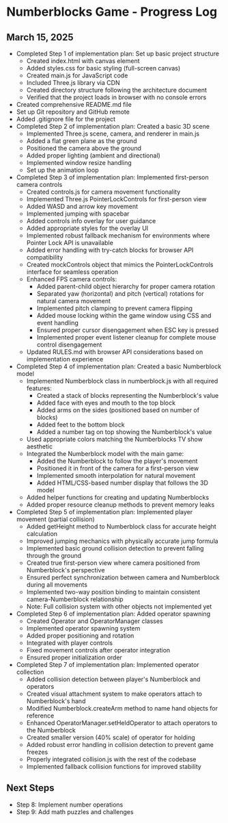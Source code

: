 # Numberblocks Game - Progress Log

## March 15, 2025
- Completed Step 1 of implementation plan: Set up basic project structure
  - Created index.html with canvas element
  - Added styles.css for basic styling (full-screen canvas)
  - Created main.js for JavaScript code
  - Included Three.js library via CDN
  - Created directory structure following the architecture document
  - Verified that the project loads in browser with no console errors
- Created comprehensive README.md file
- Set up Git repository and GitHub remote
- Added .gitignore file for the project
- Completed Step 2 of implementation plan: Created a basic 3D scene
  - Implemented Three.js scene, camera, and renderer in main.js
  - Added a flat green plane as the ground
  - Positioned the camera above the ground
  - Added proper lighting (ambient and directional)
  - Implemented window resize handling
  - Set up the animation loop
- Completed Step 3 of implementation plan: Implemented first-person camera controls
  - Created controls.js for camera movement functionality
  - Implemented Three.js PointerLockControls for first-person view
  - Added WASD and arrow key movement
  - Implemented jumping with spacebar
  - Added controls info overlay for user guidance
  - Added appropriate styles for the overlay UI
  - Implemented robust fallback mechanism for environments where Pointer Lock API is unavailable
  - Added error handling with try-catch blocks for browser API compatibility
  - Created mockControls object that mimics the PointerLockControls interface for seamless operation
  - Enhanced FPS camera controls:
    - Added parent-child object hierarchy for proper camera rotation
    - Separated yaw (horizontal) and pitch (vertical) rotations for natural camera movement
    - Implemented pitch clamping to prevent camera flipping
    - Added mouse locking within the game window using CSS and event handling
    - Ensured proper cursor disengagement when ESC key is pressed
    - Implemented proper event listener cleanup for complete mouse control disengagement
  - Updated RULES.md with browser API considerations based on implementation experience
- Completed Step 4 of implementation plan: Created a basic Numberblock model
  - Implemented Numberblock class in numberblock.js with all required features:
    - Created a stack of blocks representing the Numberblock's value
    - Added face with eyes and mouth to the top block
    - Added arms on the sides (positioned based on number of blocks)
    - Added feet to the bottom block
    - Added a number tag on top showing the Numberblock's value
  - Used appropriate colors matching the Numberblocks TV show aesthetic
  - Integrated the Numberblock model with the main game:
    - Added the Numberblock to follow the player's movement
    - Positioned it in front of the camera for a first-person view
    - Implemented smooth interpolation for natural movement
    - Added HTML/CSS-based number display that follows the 3D model
  - Added helper functions for creating and updating Numberblocks
  - Added proper resource cleanup methods to prevent memory leaks
- Completed Step 5 of implementation plan: Implemented player movement (partial collision)
  - Added getHeight method to Numberblock class for accurate height calculation
  - Improved jumping mechanics with physically accurate jump formula
  - Implemented basic ground collision detection to prevent falling through the ground
  - Created true first-person view where camera positioned from Numberblock's perspective
  - Ensured perfect synchronization between camera and Numberblock during all movements
  - Implemented two-way position binding to maintain consistent camera-Numberblock relationship
  - Note: Full collision system with other objects not implemented yet
- Completed Step 6 of implementation plan: Added operator spawning
  - Created Operator and OperatorManager classes
  - Implemented operator spawning system
  - Added proper positioning and rotation
  - Integrated with player controls
  - Fixed movement controls after operator integration
  - Ensured proper initialization order
- Completed Step 7 of implementation plan: Implemented operator collection
  - Added collision detection between player's Numberblock and operators
  - Created visual attachment system to make operators attach to Numberblock's hand
  - Modified Numberblock.createArm method to name hand objects for reference
  - Enhanced OperatorManager.setHeldOperator to attach operators to the Numberblock
  - Created smaller version (40% scale) of operator for holding
  - Added robust error handling in collision detection to prevent game freezes
  - Properly integrated collision.js with the rest of the codebase
  - Implemented fallback collision functions for improved stability

## Next Steps
- Step 8: Implement number operations
- Step 9: Add math puzzles and challenges